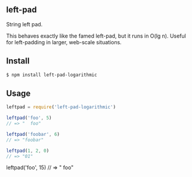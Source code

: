 ## left-pad

String left pad.

This behaves exactly like the famed left-pad, but it runs in O(lg n). Useful for left-padding in larger, web-scale situations.

## Install

```bash
$ npm install left-pad-logarithmic
```

## Usage

```js
leftpad = require('left-pad-logarithmic')

leftpad('foo', 5)
// => "  foo"

leftpad('foobar', 6)
// => "foobar"

leftpad(1, 2, 0)
// => "01"
```

leftpad('foo', 15)
// => "            foo"